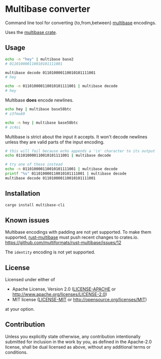 # Multibase converter

Command line tool for converting {to,from,between}
[multibase](https://tools.ietf.org/html/draft-multiformats-multibase-00) encodings.

Uses the [multibase crate](https://crates.io/crates/multibase).

## Usage

```bash
echo -n "hey" | multibase base2
# 011010000110010101111001

multibase decode 011010000110010101111001
# hey

echo -n 011010000110010101111001 | multibase decode
# hey
```

Multibase **does** encode newlines.

```bash
echo hey | multibase base58btc
# z3fmoA9

echo -n hey | multibase base58btc
# zc4oi
```

Multibase is strict about the input it accepts. It won't decode newlines unless they are valid
parts of the input encoding.

```bash
# this will fail because echo appends a '\n' character to its output
echo 011010000110010101111001 | multibase decode

# try one of these instead
echo -n 011010000110010101111001 | multibase decode
printf "%s" 011010000110010101111001 | multibase decode
multibase decode 011010000110010101111001
```

## Installation

```bash
cargo install multibase-cli
```

## Known issues

Multibase encodings with padding are not yet supported. To make them supported,
[rust-multibase](https://github.com/multiformats/rust-multibase) must push recent changes to
crates.io. https://github.com/multiformats/rust-multibase/issues/12

The `identity` encoding is not yet supported.

## License

Licensed under either of

 * Apache License, Version 2.0
   ([LICENSE-APACHE](LICENSE-APACHE) or http://www.apache.org/licenses/LICENSE-2.0)
 * MIT license
   ([LICENSE-MIT](LICENSE-MIT) or http://opensource.org/licenses/MIT)

at your option.

## Contribution

Unless you explicitly state otherwise, any contribution intentionally submitted
for inclusion in the work by you, as defined in the Apache-2.0 license, shall be
dual licensed as above, without any additional terms or conditions.
